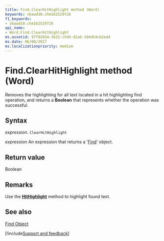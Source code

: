 ```yaml
---
title: Find.ClearHitHighlight method (Word)
keywords: vbawd10.chm162529726
f1_keywords:
- vbawd10.chm162529726
api_name:
- Word.Find.ClearHitHighlight
ms.assetid: 97f92034-3b22-c5dd-d2a6-194d54cb2ed4
ms.date: 06/08/2017
ms.localizationpriority: medium
---
```



# Find.ClearHitHighlight method (Word)

Removes the highlighting for all text located in a hit highlighting find operation, and returns a **Boolean** that represents whether the operation was successful.


## Syntax

_expression_. `ClearHitHighlight`

 _expression_ An expression that returns a '[Find](Word.Find.md)' object.


## Return value

Boolean


## Remarks

Use the **[HitHighlight](Word.Find.HitHighlight.md)** method to highlight found text.


## See also


[Find Object](Word.Find.md)

[!include[Support and feedback](~/includes/feedback-boilerplate.md)]